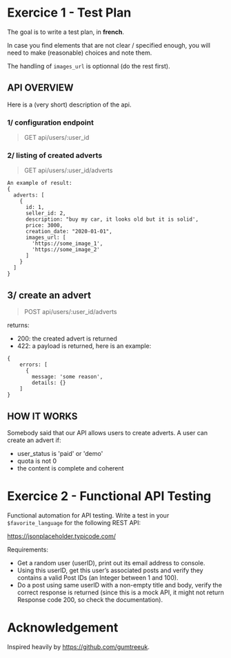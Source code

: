 # Exercice 1 - Test Plan

The goal is to write a test plan, in **french**.

In case you find elements that are not clear / specified enough, you will need to make (reasonable) choices and note them.

The handling of `images_url` is optionnal (do the rest first).


## API OVERVIEW

Here is a (very short) description of the api.

### 1/ configuration endpoint

> GET api/users/:user_id


### 2/ listing of created adverts

> GET api/users/:user_id/adverts

```
An example of result:
{
  adverts: [
    {
      id: 1,
      seller_id: 2,
      description: "buy my car, it looks old but it is solid',
      price: 3000,
      creation_date: "2020-01-01",
      images_url: [
        'https://some_image_1',
        'https://some_image_2'
      ]
    }
  ]
}
```

## 3/ create an advert

> POST api/users/:user_id/adverts

returns:
- 200: the created advert is returned
- 422: a payload is returned, here is an example:
```
{
    errors: [
      {
        message: 'some reason',
        details: {}
    ]
}
```

## HOW IT WORKS

Somebody said that our API allows users to create adverts.
A user can create an advert if:
- user_status is 'paid' or 'demo'
- quota is not 0
- the content is complete and coherent


# Exercice 2 - Functional API Testing

Functional automation for API testing. Write a test in your `$favorite_language` for the following REST API:

https://jsonplaceholder.typicode.com/

Requirements:
- Get a random user (userID), print out its email address to console.
- Using this userID, get this user’s associated posts and verify they contains a valid Post IDs (an Integer between 1 and 100).
- Do a post using same userID with a non-empty title and body, verify the correct response is returned (since this is a mock API, it might not return Response code 200, so check the documentation).



# Acknowledgement

Inspired heavily by https://github.com/gumtreeuk.

